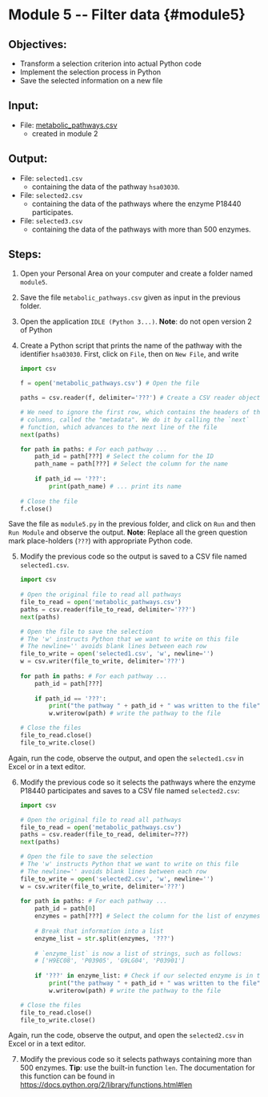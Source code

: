 # Module 5 -- Filter data {#module5}

## Objectives:

- Transform a selection criterion into actual Python code
- Implement the selection process in Python
- Save the selected information on a new file

## Input:

- File: [metabolic_pathways.csv](files/metabolic_pathways.csv)
    - created in module 2

## Output:

- File: `selected1.csv`
    * containing the data of the pathway `hsa03030`.
- File: `selected2.csv`
    * containing the data of the pathways where the enzyme P18440 participates.
- File: `selected3.csv`
    * containing the data of the pathways with more than 500 enzymes.
    
## Steps:

1. Open your Personal Area on your computer and create a folder named `module5`.

2. Save the file `metabolic_pathways.csv` given as input in the previous folder.

3. Open the application `IDLE (Python 3...)`.
**Note**: do not open version 2 of Python

4. Create a Python script that prints the name of the pathway with the identifier `hsa03030`.
First, click on `File`, then on `New File`, and write
    ```python
    import csv
    
    f = open('metabolic_pathways.csv') # Open the file
    
    paths = csv.reader(f, delimiter='???') # Create a CSV reader object
    
    # We need to ignore the first row, which contains the headers of the
    # columns, called the "metadata". We do it by calling the `next`
    # function, which advances to the next line of the file
    next(paths)
    
    for path in paths: # For each pathway ...
        path_id = path[???] # Select the column for the ID
        path_name = path[???] # Select the column for the name
        
        if path_id == '???':
            print(path_name) # ... print its name
        
    # Close the file
    f.close()
    ```
Save the file as `module5.py` in the previous folder, and click on `Run` and then `Run Module` and observe the output.
**Note**: Replace all the green question mark place-holders <span class="nobr">(`???`)</span> with appropriate Python code.

5. Modify the previous code so the output is saved to a CSV file named `selected1.csv`.
    ```python
    import csv
     
    # Open the original file to read all pathways
    file_to_read = open('metabolic_pathways.csv')
    paths = csv.reader(file_to_read, delimiter='???')
    next(paths)
    
    # Open the file to save the selection
    # The 'w' instructs Python that we want to write on this file
    # The newline='' avoids blank lines between each row
    file_to_write = open('selected1.csv', 'w', newline='')
    w = csv.writer(file_to_write, delimiter='???')
        
    for path in paths: # For each pathway ...
        path_id = path[???]
        
        if path_id == '???':
            print("the pathway " + path_id + " was written to the file")
            w.writerow(path) # write the pathway to the file
    
    # Close the files
    file_to_read.close()
    file_to_write.close()
    ```
Again, run the code, observe the output, and open the `selected1.csv` in Excel or in a text editor.

6. Modify the previous code so it selects the pathways where the enzyme P18440 participates and saves to a CSV file named `selected2.csv`:
    ```python
    import csv
    
    # Open the original file to read all pathways
    file_to_read = open('metabolic_pathways.csv')
    paths = csv.reader(file_to_read, delimiter=???)
    next(paths)
    
    # Open the file to save the selection
    # The 'w' instructs Python that we want to write on this file
    # The newline='' avoids blank lines between each row
    file_to_write = open('selected2.csv', 'w', newline='')
    w = csv.writer(file_to_write, delimiter='???')
        
    for path in paths: # For each pathway ...
        path_id = path[0]
        enzymes = path[???] # Select the column for the list of enzymes
            
        # Break that information into a list
        enzyme_list = str.split(enzymes, '???')
        
        # `enzyme_list` is now a list of strings, such as follows:
        # ['H9EC08', 'P03905', 'G9LG04', 'P03901']
        
        if '???' in enzyme_list: # Check if our selected enzyme is in that list
            print("the pathway " + path_id + " was written to the file")
            w.writerow(path) # write the pathway to the file
    
    # Close the files
    file_to_read.close()
    file_to_write.close()
    ```
Again, run the code, observe the output, and open the `selected2.csv` in Excel or in a text editor.

7. Modify the previous code so it selects pathways containing more than 500 enzymes.
**Tip**: use the built-in function `len`.
The documentation for this function can be found in <https://docs.python.org/2/library/functions.html#len>






